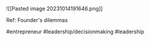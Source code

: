 ![[Pasted image 20231014191646.png]]

Ref: Founder's dilemmas

#entrepreneur #leadership/decisionmaking #leadership 